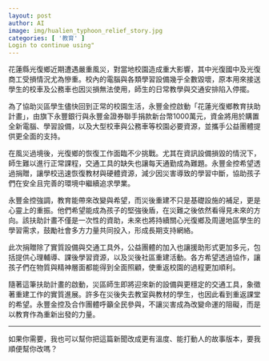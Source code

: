 ```yaml
---
layout: post
author: AI
image: img/hualien_typhoon_relief_story.jpg
categories: [ '教育' ]
Login to continue using"
---
```

花蓮縣光復鄉近期遭遇嚴重風災，對當地校園造成重大影響，其中光復國中及光復商工受損情況尤為慘重。校內的電腦與各類學習設備幾乎全數毀壞，原本用來接送學生的校車及公務車也因災損無法使用，師生的日常教學與交通安排陷入停擺。  

為了協助災區學生儘快回到正常的校園生活，永豐金控啟動「花蓮光復鄉教育扶助計畫」，由旗下永豐銀行與永豐金證券聯手捐款新台幣1000萬元，資金將用於購置全新電腦、學習設備，以及大型校車與公務車等校園必要資源，並攜手公益團體提供更全面的支持。  

在風災過境後，光復鄉的恢復工作面臨不少挑戰。尤其在資訊設備損毀的情況下，師生難以進行正常課程，交通工具的缺失也讓每天通勤成為難題。永豐金控希望透過捐贈，讓學校迅速恢復教材與硬體資源，減少因災害導致的學習中斷，協助孩子們在安全且完善的環境中繼續追求學業。  

永豐金控強調，教育能帶來改變與希望，而災後重建不只是基礎設施的補足，更是心靈上的重振。他們希望能成為孩子的堅強後盾，在災難之後依然看得見未來的方向。該扶助計畫不僅是一次性的資助，未來也將持續關心光復鄉及周邊地區學生的學習需求，鼓勵社會多方力量共同投入，形成長期支持網絡。  

此次捐贈除了實質設備與交通工具外，公益團體的加入也讓援助形式更加多元，包括提供心理輔導、課後學習資源，以及災後社區重建活動。各方希望透過協作，讓孩子們在物質與精神層面都能得到全面照顧，使重返校園的過程更加順利。  

隨著這筆扶助計畫的啟動，災區師生即將迎來新的設備與更穩定的交通工具，象徵著重建工作的實質進展。許多在災後失去教室與教材的學生，也因此看到重返課堂的希望。永豐金控及合作團體呼籲全民參與，不讓災害成為改變命運的阻礙，而是以教育作為重新出發的力量。  

---

如果你需要，我也可以幫你把這篇新聞改成更有溫度、能打動人的故事版本，要我順便幫你改嗎？
